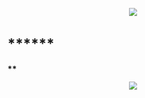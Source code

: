 <p align="center">
  <img src="https://github.com/emilianod98/PythonChallenges-LowLevel/blob/main/src/Learn-python.png">
</p>


# ******

### **

<p align="center">
  <img src="https://github.com/emilianod98/PythonChallenges-LowLevel/blob/main/src/operadores.png">
</p>